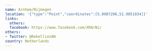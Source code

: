 ```yaml
---
name: Arnhem/Nijmegen
location: '{"type":"Point","coordinates":[5.8987296,51.9851034]}'
links:
  others: 
  facebook: https://www.facebook.com/XRArNi/
others:
- Twitter: @RebellionAN
country: Netherlands
---
```

